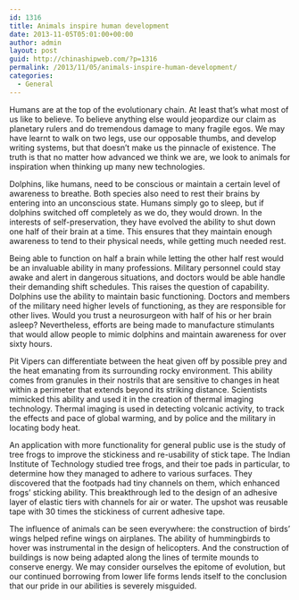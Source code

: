 ```yaml
---
id: 1316
title: Animals inspire human development
date: 2013-11-05T05:01:00+00:00
author: admin
layout: post
guid: http://chinashipweb.com/?p=1316
permalink: /2013/11/05/animals-inspire-human-development/
categories:
  - General
---
```

Humans are at the top of the evolutionary chain. At least that’s what most of us like to believe. To believe anything else would jeopardize our claim as planetary rulers and do tremendous damage to many fragile egos. We may have learnt to walk on two legs, use our opposable thumbs, and develop writing systems, but that doesn’t make us the pinnacle of existence. The truth is that no matter how advanced we think we are, we look to animals for inspiration when thinking up many new technologies.

Dolphins, like humans, need to be conscious or maintain a certain level of awareness to breathe. Both species also need to rest their brains by entering into an unconscious state. Humans simply go to sleep, but if dolphins switched off completely as we do, they would drown. In the interests of self-preservation, they have evolved the ability to shut down one half of their brain at a time. This ensures that they maintain enough awareness to tend to their physical needs, while getting much needed rest.

Being able to function on half a brain while letting the other half rest would be an invaluable ability in many professions. Military personnel could stay awake and alert in dangerous situations, and doctors would be able handle their demanding shift schedules. This raises the question of capability. Dolphins use the ability to maintain basic functioning. Doctors and members of the military need higher levels of functioning, as they are responsible for other lives. Would you trust a neurosurgeon with half of his or her brain asleep? Nevertheless, efforts are being made to manufacture stimulants that would allow people to mimic dolphins and maintain awareness for over sixty hours.

Pit Vipers can differentiate between the heat given off by possible prey and the heat emanating from its surrounding rocky environment. This ability comes from granules in their nostrils that are sensitive to changes in heat within a perimeter that extends beyond its striking distance. Scientists mimicked this ability and used it in the creation of thermal imaging technology. Thermal imaging is used in detecting volcanic activity, to track the effects and pace of global warming, and by police and the military in locating body heat.

An application with more functionality for general public use is the study of tree frogs to improve the stickiness and re-usability of stick tape. The Indian Institute of Technology studied tree frogs, and their toe pads in particular, to determine how they managed to adhere to various surfaces. They discovered that the footpads had tiny channels on them, which enhanced frogs’ sticking ability. This breakthrough led to the design of an adhesive layer of elastic tiers with channels for air or water. The upshot was reusable tape with 30 times the stickiness of current adhesive tape.

The influence of animals can be seen everywhere: the construction of birds’ wings helped refine wings on airplanes. The ability of hummingbirds to hover was instrumental in the design of helicopters. And the construction of buildings is now being adapted along the lines of termite mounds to conserve energy. We may consider ourselves the epitome of evolution, but our continued borrowing from lower life forms lends itself to the conclusion that our pride in our abilities is severely misguided.